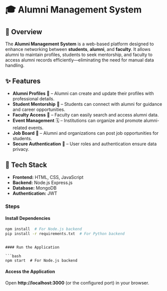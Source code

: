 # 🎓 Alumni Management System

## 📌 Overview

The **Alumni Management System** is a web-based platform designed to enhance networking between **students**, **alumni**, and **faculty**. It allows alumni to maintain profiles, students to seek mentorship, and faculty to access alumni records efficiently—eliminating the need for manual data handling.

## ✨ Features

- **Alumni Profiles** 📅 – Alumni can create and update their profiles with professional details.
- **Student Mentorship** 📖 – Students can connect with alumni for guidance and career opportunities.
- **Faculty Access** 🔎 – Faculty can easily search and access alumni data.
- **Event Management** 🗓️ – Institutions can organize and promote alumni-related events.
- **Job Board** 💼 – Alumni and organizations can post job opportunities for students.
- **Secure Authentication** 🔐 – User roles and authentication ensure data privacy.

## 🚀 Tech Stack

- **Frontend:** HTML, CSS, JavaScript
- **Backend:** Node.js Express.js
- **Database:** MongoDB
- **Authentication:** JWT 

### Steps

#### Install Dependencies

```bash
npm install  # For Node.js backend
pip install -r requirements.txt  # For Python backend
```
```

#### Run the Application

```bash
npm start  # For Node.js backend
```

#### Access the Application

Open **http://localhost:3000** (or the configured port) in your browser.


